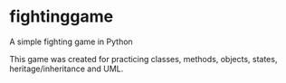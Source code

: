 # fightinggame
A simple fighting game in Python

This game was created for practicing classes, methods, objects, states, heritage/inheritance and UML.  
